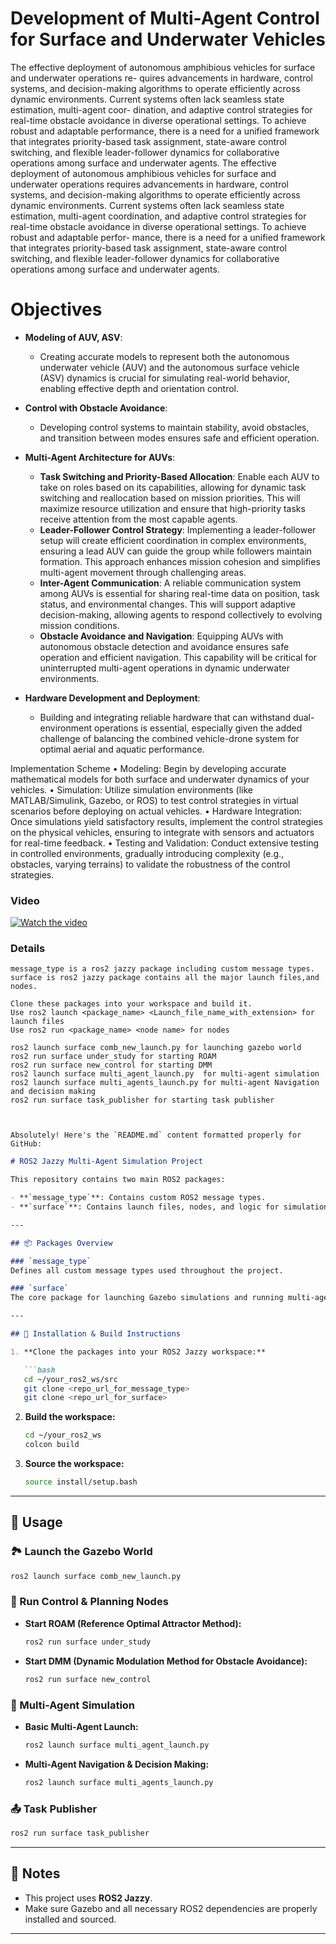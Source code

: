 
# Development of Multi-Agent Control for Surface and Underwater Vehicles
The effective deployment of autonomous amphibious vehicles for surface and underwater operations re-
quires advancements in hardware, control systems, and decision-making algorithms to operate efficiently
across dynamic environments. Current systems often lack seamless state estimation, multi-agent coor-
dination, and adaptive control strategies for real-time obstacle avoidance in diverse operational settings.
To achieve robust and adaptable performance, there is a need for a unified framework that integrates
priority-based task assignment, state-aware control switching, and flexible leader-follower dynamics for
collaborative operations among surface and underwater agents. The effective deployment of autonomous
amphibious vehicles for surface and underwater operations requires advancements in hardware, control
systems, and decision-making algorithms to operate efficiently across dynamic environments. Current
systems often lack seamless state estimation, multi-agent coordination, and adaptive control strategies
for real-time obstacle avoidance in diverse operational settings. To achieve robust and adaptable perfor-
mance, there is a need for a unified framework that integrates priority-based task assignment, state-aware
control switching, and flexible leader-follower dynamics for collaborative operations among surface and
underwater agents.

# Objectives

- **Modeling of AUV, ASV**: 
    - Creating accurate models to represent both the autonomous underwater vehicle (AUV) and the autonomous surface vehicle (ASV) dynamics is crucial for simulating real-world behavior, enabling effective depth and orientation control.

- **Control with Obstacle Avoidance**: 
    - Developing control systems to maintain stability, avoid obstacles, and transition between modes ensures safe and efficient operation.

- **Multi-Agent Architecture for AUVs**:
    - **Task Switching and Priority-Based Allocation**: Enable each AUV to take on roles based on its capabilities, allowing for dynamic task switching and reallocation based on mission priorities. This will maximize resource utilization and ensure that high-priority tasks receive attention from the most capable agents.
    - **Leader-Follower Control Strategy**: Implementing a leader-follower setup will create efficient coordination in complex environments, ensuring a lead AUV can guide the group while followers maintain formation. This approach enhances mission cohesion and simplifies multi-agent movement through challenging areas.
    - **Inter-Agent Communication**: A reliable communication system among AUVs is essential for sharing real-time data on position, task status, and environmental changes. This will support adaptive decision-making, allowing agents to respond collectively to evolving mission conditions.
    - **Obstacle Avoidance and Navigation**: Equipping AUVs with autonomous obstacle detection and avoidance ensures safe operation and efficient navigation. This capability will be critical for uninterrupted multi-agent operations in dynamic underwater environments.

- **Hardware Development and Deployment**: 
    - Building and integrating reliable hardware that can withstand dual-environment operations is essential, especially given the added challenge of balancing the combined vehicle-drone system for optimal aerial and aquatic performance.


Implementation Scheme
• Modeling: Begin by developing accurate mathematical models for both surface and underwater  dynamics of your vehicles.
• Simulation: Utilize simulation environments (like MATLAB/Simulink, Gazebo, or ROS) to test control strategies in virtual scenarios before deploying on actual vehicles.
• Hardware Integration: Once simulations yield satisfactory results, implement the control strategies
on the physical vehicles, ensuring to integrate with sensors and actuators for real-time feedback.
• Testing and Validation: Conduct extensive testing in controlled environments, gradually introducing
complexity (e.g., obstacles, varying terrains) to validate the robustness of the control strategies.


### Video
[![Watch the video](https://img.youtube.com/vi/sVQAPMuBPPs/maxresdefault.jpg)](https://www.youtube.com/watch?v=sVQAPMuBPPs&list=PLeGlw_YNKerEtMuekMxKAprKBLYVwNjb-&index=4)

### Details
    message_type is a ros2 jazzy package including custom message types.
    surface is ros2 jazzy package contains all the major launch files,and nodes.

    Clone these packages into your workspace and build it.
    Use ros2 launch <package_name> <Launch_file_name_with_extension> for launch files
    Use ros2 run <package_name> <node name> for nodes

    ros2 launch surface comb_new_launch.py for launching gazebo world
    ros2 run surface under_study for starting ROAM
    ros2 run surface new_control for starting DMM
    ros2 launch surface multi_agent_launch.py  for multi-agent simulation
    ros2 launch surface multi_agents_launch.py for multi-agent Navigation and decision making
    ros2 run surface task_publisher for starting task publisher
    

    
    Absolutely! Here's the `README.md` content formatted properly for GitHub:

```markdown
# ROS2 Jazzy Multi-Agent Simulation Project

This repository contains two main ROS2 packages:

- **`message_type`**: Contains custom ROS2 message types.
- **`surface`**: Contains launch files, nodes, and logic for simulation, control, and decision-making.

---

## 📦 Packages Overview

### `message_type`
Defines all custom message types used throughout the project.

### `surface`
The core package for launching Gazebo simulations and running multi-agent systems with obstacle avoidance and decision making.

---

## 🔧 Installation & Build Instructions

1. **Clone the packages into your ROS2 Jazzy workspace:**

   ```bash
   cd ~/your_ros2_ws/src
   git clone <repo_url_for_message_type>
   git clone <repo_url_for_surface>
   ```

2. **Build the workspace:**

   ```bash
   cd ~/your_ros2_ws
   colcon build
   ```

3. **Source the workspace:**

   ```bash
   source install/setup.bash
   ```

---

## 🚀 Usage

### 🏞️ Launch the Gazebo World

```bash
ros2 launch surface comb_new_launch.py
```

### 🧭 Run Control & Planning Nodes

- **Start ROAM (Reference Optimal Attractor Method):**

  ```bash
  ros2 run surface under_study
  ```

- **Start DMM (Dynamic Modulation Method for Obstacle Avoidance):**

  ```bash
  ros2 run surface new_control
  ```

### 🤖 Multi-Agent Simulation

- **Basic Multi-Agent Launch:**

  ```bash
  ros2 launch surface multi_agent_launch.py
  ```

- **Multi-Agent Navigation & Decision Making:**

  ```bash
  ros2 launch surface multi_agents_launch.py
  ```

### 📤 Task Publisher

```bash
ros2 run surface task_publisher
```

---

## 📝 Notes

- This project uses **ROS2 Jazzy**.
- Make sure Gazebo and all necessary ROS2 dependencies are properly installed and sourced.

---

```

    


